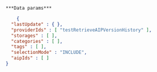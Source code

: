     ***Data params***

```json
    {
  "lastUpdate" : { },
  "providerIds" : [ "testRetrieveAIPVersionHistory" ],
  "storages" : [ ],
  "categories" : [ ],
  "tags" : [ ],
  "selectionMode" : "INCLUDE",
  "aipIds" : [ ]
}
```
